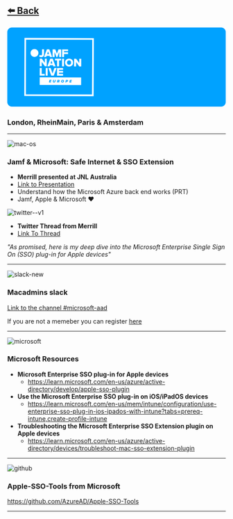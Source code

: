 ## [⬅️ Back](https://github.com/robatjamf/EducationJNL2023/tree/main)

<img src="../img/jnlgithubbanner.png" alt="toplogo" />

### London, RheinMain, Paris & Amsterdam 

---
<img width="48" height="48" src="https://img.icons8.com/sf-regular/48/mac-os.png" alt="mac-os"/>

### Jamf &amp; Microsoft: Safe Internet &amp; SSO Extension
- **Merrill presented at JNL Australia**
- [Link to Presentation](https://github.com/merill/presentations/blob/main/2023-05-jamf/EnterpriseSSO-Jamf.pdf)
- Understand how the Microsoft Azure back end works (PRT)
- Jamf, Apple & Microsoft ❤️

<img width="48" height="48" src="https://img.icons8.com/color/48/twitter--v1.png" alt="twitter--v1"/>

- **Twitter Thread from Merrill**
- [Link To Thread](https://twitter.com/i/web/status/1660636550659448838)

*"As promised, here is my deep dive into the Microsoft Enterprise Single Sign On (SSO) plug-in for Apple devices"*

---
<img width="48" height="48" src="https://img.icons8.com/color/48/slack-new.png" alt="slack-new"/>

### Macadmins slack
[Link to the channel #microsoft-aad](https://macadmins.slack.com/archives/C03PDM79GKG)

If you are not a memeber you can register [here](https://www.macadmins.org/)

---
<img width="48" height="48" src="https://img.icons8.com/color/48/microsoft.png" alt="microsoft"/>


### Microsoft Resources

- **Microsoft Enterprise SSO plug-in for Apple devices**
  - https://learn.microsoft.com/en-us/azure/active-directory/develop/apple-sso-plugin
- **Use the Microsoft Enterprise SSO plug-in on iOS/iPadOS devices**
  - https://learn.microsoft.com/en-us/mem/intune/configuration/use-enterprise-sso-plug-in-ios-ipados-with-intune?tabs=prereq-intune,create-profile-intune
- **Troubleshooting the Microsoft Enterprise SSO Extension plugin on Apple devices**
  - https://learn.microsoft.com/en-us/azure/active-directory/devices/troubleshoot-mac-sso-extension-plugin

---
<img width="48" height="48" src="https://img.icons8.com/material-outlined/48/github.png" alt="github"/>

### Apple-SSO-Tools from Microsoft

https://github.com/AzureAD/Apple-SSO-Tools

---
